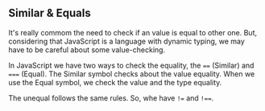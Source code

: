 ## Similar & Equals

It's really commom the need to check if an value is equal to other one. But, considering that JavaScript is a language with dynamic typing, we may have to be careful about some value-checking.

In JavaScript we have two ways to check the equality, the ```==``` (Similar) and ```===``` (Equal). The Similar symbol checks about the value equality. When we use the Equal symbol, we check the value and the type equality.

The unequal follows the same rules. So, whe have ```!=``` and ```!==```.